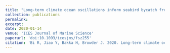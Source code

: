 ```yaml
---
title: "Long-term climate ocean oscillations inform seabird bycatch from pelagic longline fishery"
collection: publications
permalink: 
excerpt: 
date: 2020-01-14
venue: 'ICES Journal of Marine Science'
paperurl: 'doi:10.1093/icesjms/fsz255'
citation: 'Bi R, Jiao Y, Bakka H, Browder J. 2020. Long-term climate ocean oscillations inform seabird bycatch from pelagic longline fishery. ICES Journal of Marine Science. 77(2), 668–679.'
---
```

